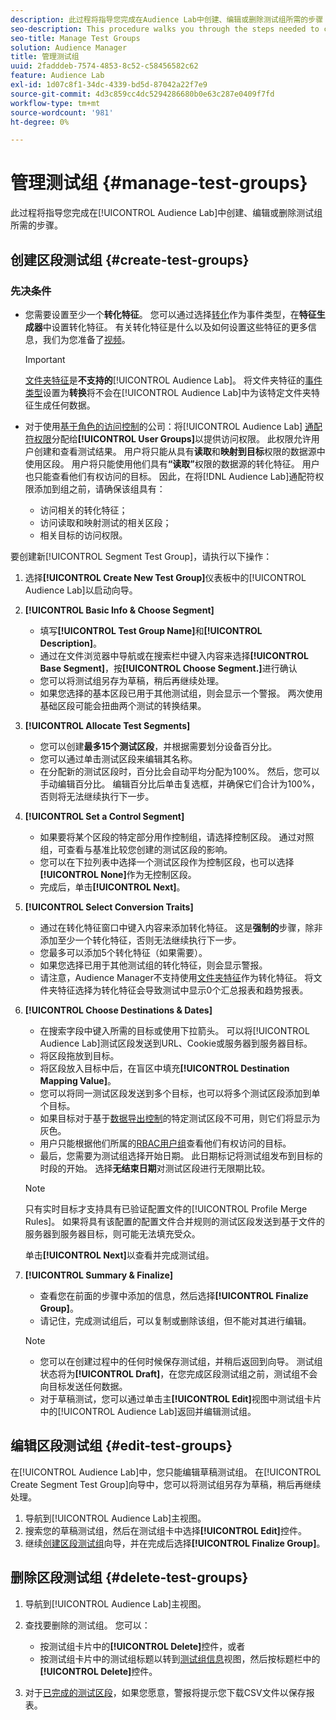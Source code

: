 ```yaml
---
description: 此过程将指导您完成在Audience Lab中创建、编辑或删除测试组所需的步骤
seo-description: This procedure walks you through the steps needed to create, edit, or delete a test group in Audience Lab
seo-title: Manage Test Groups
solution: Audience Manager
title: 管理测试组
uuid: 2fadddeb-7574-4853-8c52-c58456582c62
feature: Audience Lab
exl-id: 1d07c8f1-34dc-4339-bd5d-87042a22f7e9
source-git-commit: 4d3c859cc4dc5294286680b0e63c287e0409f7fd
workflow-type: tm+mt
source-wordcount: '981'
ht-degree: 0%

---
```


# 管理测试组 {#manage-test-groups}

此过程将指导您完成在[!UICONTROL Audience Lab]中创建、编辑或删除测试组所需的步骤。

## 创建区段测试组 {#create-test-groups}

### 先决条件

<!-- create-test-group.xml -->

* 您需要设置至少一个&#x200B;**转化特征**。 您可以通过选择[转化](../../features/traits/create-onboarded-rule-based-traits.md)作为事件类型，在&#x200B;**特征生成器**&#x200B;中设置转化特征。 有关转化特征是什么以及如何设置这些特征的更多信息，我们为您准备了[视频](https://helpx.adobe.com/audience-manager/kt/using/creating-conversion-traits-feature-video-use.html)。

  >[!IMPORTANT]
  >
  >[文件夹特征](../../features/traits/about-folder-traits.md)是&#x200B;**不支持的**&#x200B;[!UICONTROL Audience Lab]。 将文件夹特征的[事件类型](../../features/traits/create-onboarded-rule-based-traits.md)设置为&#x200B;**转换**&#x200B;将不会在[!UICONTROL Audience Lab]中为该特定文件夹特征生成任何数据。

* 对于使用[基于角色的访问控制](../../features/administration/administration-overview.md)的公司：将[!UICONTROL Audience Lab] [通配符权限](../../features/administration/administration-overview.md#wild-card-permissions)分配给&#x200B;**[!UICONTROL User Groups]**&#x200B;以提供访问权限。 此权限允许用户创建和查看测试结果。 用户将只能从具有&#x200B;**读取**&#x200B;和&#x200B;**映射到目标**&#x200B;权限的数据源中使用区段。 用户将只能使用他们具有&#x200B;**“读取”**&#x200B;权限的数据源的转化特征。 用户也只能查看他们有权访问的目标。 因此，在将[!DNL Audience Lab]通配符权限添加到组之前，请确保该组具有：
   * 访问相关的转化特征；
   * 访问读取和映射测试的相关区段；
   * 相关目标的访问权限。

要创建新[!UICONTROL Segment Test Group]，请执行以下操作：

1. 选择&#x200B;**[!UICONTROL Create New Test Group]**&#x200B;仪表板中的[!UICONTROL Audience Lab]以启动向导。
1. **[!UICONTROL Basic Info & Choose Segment]**

   * 填写&#x200B;**[!UICONTROL Test Group Name]**&#x200B;和&#x200B;**[!UICONTROL Description]**。
   * 通过在文件浏览器中导航或在搜索栏中键入内容来选择&#x200B;**[!UICONTROL Base Segment]**，按&#x200B;**[!UICONTROL Choose Segment.]**&#x200B;进行确认
   * 您可以将测试组另存为草稿，稍后再继续处理。
   * 如果您选择的基本区段已用于其他测试组，则会显示一个警报。 两次使用基础区段可能会扭曲两个测试的转换结果。

1. **[!UICONTROL Allocate Test Segments]**

   * 您可以创建&#x200B;**最多15个测试区段**，并根据需要划分设备百分比。
   * 您可以通过单击测试区段来编辑其名称。
   * 在分配新的测试区段时，百分比会自动平均分配为100%。 然后，您可以手动编辑百分比。 编辑百分比后单击复选框，并确保它们合计为100%，否则将无法继续执行下一步。

1. **[!UICONTROL Set a Control Segment]**

   * 如果要将某个区段的特定部分用作控制组，请选择控制区段。 通过对照组，可查看与基准比较您创建的测试区段的影响。
   * 您可以在下拉列表中选择一个测试区段作为控制区段，也可以选择&#x200B;**[!UICONTROL None]**&#x200B;作为无控制区段。
   * 完成后，单击&#x200B;**[!UICONTROL Next]**。

1. **[!UICONTROL Select Conversion Traits]**

   * 通过在转化特征窗口中键入内容来添加转化特征。 这是&#x200B;**强制的**&#x200B;步骤，除非添加至少一个转化特征，否则无法继续执行下一步。
   * 您最多可以添加5个转化特征（如果需要）。
   * 如果您选择已用于其他测试组的转化特征，则会显示警报。
   * 请注意，Audience Manager不支持使用[文件夹特征](/help/using/features/traits/about-folder-traits.md)作为转化特征。 将文件夹特征选择为转化特征会导致测试中显示0个汇总报表和趋势报表。

1. **[!UICONTROL Choose Destinations & Dates]**

   * 在搜索字段中键入所需的目标或使用下拉箭头。 可以将[!UICONTROL Audience Lab]测试区段发送到URL、Cookie或服务器到服务器目标。
   * 将区段拖放到目标。
   * 将区段放入目标中后，在盲区中填充&#x200B;**[!UICONTROL Destination Mapping Value]**。
   * 您可以将同一测试区段发送到多个目标，也可以将多个测试区段添加到单个目标。
   * 如果目标对于基于[数据导出控制](../../features/data-export-controls.md)的特定测试区段不可用，则它们将显示为灰色。
   * 用户只能根据他们所属的[RBAC用户组](../../features/administration/administration-overview.md)查看他们有权访问的目标。
   * 最后，您需要为测试组选择开始日期。 此日期标记将测试组发布到目标的时段的开始。 选择&#x200B;**无结束日期**&#x200B;对测试区段进行无限期比较。

   >[!NOTE]
   >
   >只有实时目标才支持具有已验证配置文件的[!UICONTROL Profile Merge Rules]。 如果将具有该配置的配置文件合并规则的测试区段发送到基于文件的服务器到服务器目标，则可能无法填充受众。

   单击&#x200B;**[!UICONTROL Next]**&#x200B;以查看并完成测试组。

1. **[!UICONTROL Summary & Finalize]**

   * 查看您在前面的步骤中添加的信息，然后选择&#x200B;**[!UICONTROL Finalize Group]**。
   * 请记住，完成测试组后，可以复制或删除该组，但不能对其进行编辑。

   >[!NOTE]
   >* 您可以在创建过程中的任何时候保存测试组，并稍后返回到向导。 测试组状态将为&#x200B;**[!UICONTROL Draft]**，在您完成区段测试组之前，测试组不会向目标发送任何数据。
   >* 对于草稿测试，您可以通过单击主&#x200B;**[!UICONTROL Edit]**&#x200B;视图中测试组卡片中的[!UICONTROL Audience Lab]返回并编辑测试组。

## 编辑区段测试组 {#edit-test-groups}

在[!UICONTROL Audience Lab]中，您只能编辑草稿测试组。 在[!UICONTROL Create Segment Test Group]向导中，您可以将测试组另存为草稿，稍后再继续处理。

1. 导航到[!UICONTROL Audience Lab]主视图。
1. 搜索您的草稿测试组，然后在测试组卡中选择&#x200B;**[!UICONTROL Edit]**&#x200B;控件。
1. 继续[创建区段测试组](../../features/audience-lab/audience-lab-manage-test-groups.md#create-test-groups)向导，并在完成后选择&#x200B;**[!UICONTROL Finalize Group]**。

## 删除区段测试组 {#delete-test-groups}

1. 导航到[!UICONTROL Audience Lab]主视图。
1. 查找要删除的测试组。 您可以：

   * 按测试组卡片中的&#x200B;**[!UICONTROL Delete]**&#x200B;控件，或者
   * 按测试组卡片中的测试组标题以转到[测试组信息](../../features/audience-lab/audience-lab-information-view.md)视图，然后按标题栏中的&#x200B;**[!UICONTROL Delete]**&#x200B;控件。

1. 对于[已完成的测试区段](../../features/audience-lab/audience-lab.md#status)，如果您愿意，警报将提示您下载CSV文件以保存报表。
